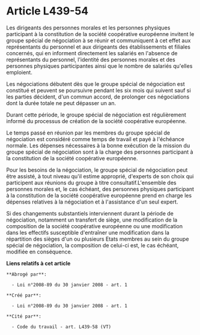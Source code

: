 # Article L439-54

Les dirigeants des personnes morales et les personnes physiques participant à la constitution de la société coopérative
européenne invitent le groupe spécial de négociation à se réunir et communiquent à cet effet aux représentants du personnel
et aux dirigeants des établissements et filiales concernés, qui en informent directement les salariés en l'absence de
représentants du personnel, l'identité des personnes morales et des personnes physiques participantes ainsi que le nombre de
salariés qu'elles emploient. 

Les négociations débutent dès que le groupe spécial de négociation est constitué et peuvent se poursuivre pendant les six
mois qui suivent sauf si les parties décident, d'un commun accord, de prolonger ces négociations dont la durée totale ne peut
dépasser un an. 

Durant cette période, le groupe spécial de négociation est régulièrement informé du processus de création de la société
coopérative européenne. 

Le temps passé en réunion par les membres du groupe spécial de négociation est considéré comme temps de travail et payé à
l'échéance normale. Les dépenses nécessaires à la bonne exécution de la mission du groupe spécial de négociation sont à la
charge des personnes participant à la constitution de la société coopérative européenne. 

Pour les besoins de la négociation, le groupe spécial de négociation peut être assisté, à tout niveau qu'il estime approprié,
d'experts de son choix qui participent aux réunions du groupe à titre consultatif.L'ensemble des personnes morales et, le cas
échéant, des personnes physiques participant à la constitution de la société coopérative européenne prend en charge les
dépenses relatives à la négociation et à l'assistance d'un seul expert. 

Si des changements substantiels interviennent durant la période de négociation, notamment un transfert de siège, une
modification de la composition de la société coopérative européenne ou une modification dans les effectifs susceptible
d'entraîner une modification dans la répartition des sièges d'un ou plusieurs Etats membres au sein du groupe spécial de
négociation, la composition de celui-ci est, le cas échéant, modifiée en conséquence.

**Liens relatifs à cet article**

	**Abrogé par**:

	  - Loi n°2008-89 du 30 janvier 2008 - art. 1

	**Créé par**:

	  - Loi n°2008-89 du 30 janvier 2008 - art. 1

	**Cité par**:

	  - Code du travail - art. L439-58 (VT)
